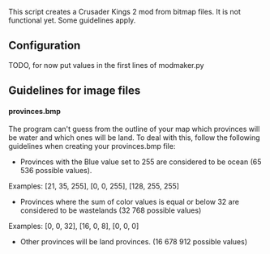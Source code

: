 This script creates a Crusader Kings 2 mod from bitmap files. It is not 
functional yet. Some guidelines apply.

## Configuration

TODO, for now put values in the first lines of modmaker.py

## Guidelines for image files

#### provinces.bmp

The program can't guess from the outline of your map which provinces will be 
water and which ones will be land. To deal with this, follow the following 
guidelines when creating your provinces.bmp file:

 * Provinces with the Blue value set to 255 are considered to be ocean (65 536 possible values). 
   
  Examples: [21, 35, 255], [0, 0, 255], [128, 255, 255]

 * Provinces where the sum of color values is equal or below 32 are considered to be wastelands (32 768 possible values)
 
  Examples: [0, 0, 32], [16, 0, 8], [0, 0, 0]

 * Other provinces will be land provinces. (16 678 912 possible values)

